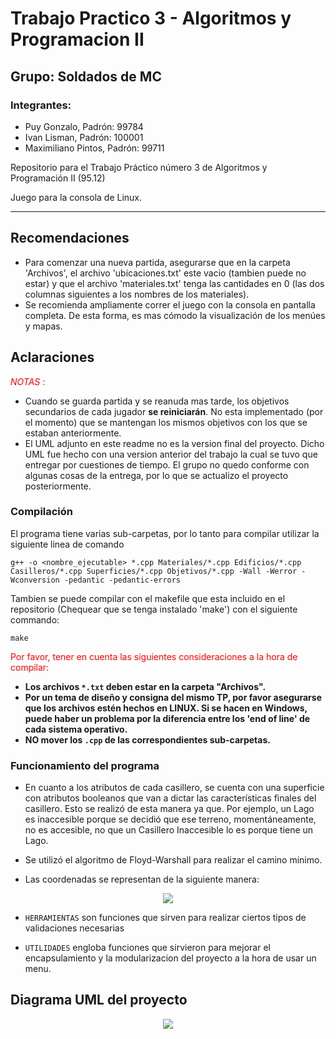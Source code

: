 # Trabajo Practico 3 - Algoritmos y Programacion II
## Grupo: Soldados de MC
### Integrantes:
- Puy Gonzalo, Padrón: 99784
- Ivan Lisman, Padrón: 100001
- Maximiliano Pintos, Padrón: 99711 


Repositorio para el Trabajo Práctico número 3 de Algoritmos y Programación II (95.12)

Juego para la consola de Linux.

---

## Recomendaciones

- Para comenzar una nueva partida, asegurarse que en la carpeta 'Archivos', el archivo 'ubicaciones.txt' este vacio (tambien puede no estar) y que el archivo 'materiales.txt' tenga las cantidades en 0 (las dos columnas siguientes a los nombres de los materiales).
- Se recomienda ampliamente correr el juego con la consola en pantalla completa. De esta forma, es mas cómodo la visualización de los menúes y mapas.

## Aclaraciones

<span style="color:red">_NOTAS_ :</span> 

- Cuando se guarda partida y se reanuda mas tarde, los objetivos secundarios de cada jugador **se reiniciarán**. No esta implementado (por el momento) que se mantengan los mismos objetivos con los que se estaban anteriormente. 
- El UML adjunto en este readme no es la version final del proyecto. Dicho UML fue hecho con una version anterior del trabajo la cual se tuvo que entregar por cuestiones de tiempo. El grupo no quedo conforme con algunas cosas de la entrega, por lo que se actualizo el proyecto posteriormente.

### Compilación

El programa tiene varias sub-carpetas, por lo tanto para compilar utilizar la siguiente linea de comando

~~~
g++ -o <nombre_ejecutable> *.cpp Materiales/*.cpp Edificios/*.cpp Casilleros/*.cpp Superficies/*.cpp Objetivos/*.cpp -Wall -Werror -Wconversion -pedantic -pedantic-errors
~~~

Tambien se puede compilar con el makefile que esta incluido en el repositorio (Chequear que se tenga instalado 'make') con el siguiente commando:

~~~
make
~~~

<span style="color:red">Por favor, tener en cuenta las siguientes consideraciones a la hora de compilar:</span>


- **Los archivos `*.txt` deben estar en la carpeta "Archivos".**
- **Por un tema de diseño y consigna del mismo TP, por favor asegurarse que los archivos estén hechos en LINUX. Si se hacen en Windows, puede haber un problema por la diferencia entre los 'end of line' de cada sistema operativo.**
-  **NO mover los `.cpp` de las correspondientes sub-carpetas.**

### Funcionamiento del programa

- En cuanto a los atributos de cada casillero, se cuenta con una superficie con atributos booleanos que van a dictar las características finales del casillero. Esto se realizó de esta manera ya que. Por ejemplo, un Lago es inaccesible porque se decidió que ese terreno, momentáneamente, no es accesible, no que un Casillero Inaccesible lo es porque tiene un Lago.

- Se utilizó el algoritmo de Floyd-Warshall para realizar el camino minimo.

- Las coordenadas se representan de la siguiente manera:

<p align="center">
  <img src="https://user-images.githubusercontent.com/39422659/141196632-0186b85f-0ac1-4cce-a1b0-d592ad979fb8.png" />
</p>

- `HERRAMIENTAS` son funciones que sirven para realizar ciertos tipos de validaciones necesarias

- `UTILIDADES` engloba funciones que sirvieron para mejorar el encapsulamiento y la modularizacion del proyecto a la hora de usar un menu.


## Diagrama UML del proyecto

<p align="center">
  <img src="https://user-images.githubusercontent.com/39422659/145930120-f4e2d89f-5c12-43fc-8732-33c054e63fd1.jpg" />
</p>


